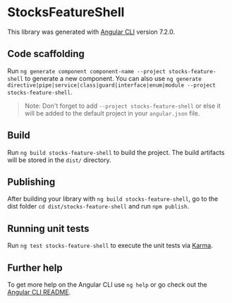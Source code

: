 # StocksFeatureShell

This library was generated with [Angular CLI](https://github.com/angular/angular-cli) version 7.2.0.

## Code scaffolding

Run `ng generate component component-name --project stocks-feature-shell` to generate a new component. You can also use `ng generate directive|pipe|service|class|guard|interface|enum|module --project stocks-feature-shell`.

> Note: Don't forget to add `--project stocks-feature-shell` or else it will be added to the default project in your `angular.json` file.

## Build

Run `ng build stocks-feature-shell` to build the project. The build artifacts will be stored in the `dist/` directory.

## Publishing

After building your library with `ng build stocks-feature-shell`, go to the dist folder `cd dist/stocks-feature-shell` and run `npm publish`.

## Running unit tests

Run `ng test stocks-feature-shell` to execute the unit tests via [Karma](https://karma-runner.github.io).

## Further help

To get more help on the Angular CLI use `ng help` or go check out the [Angular CLI README](https://github.com/angular/angular-cli/blob/master/README.md).
